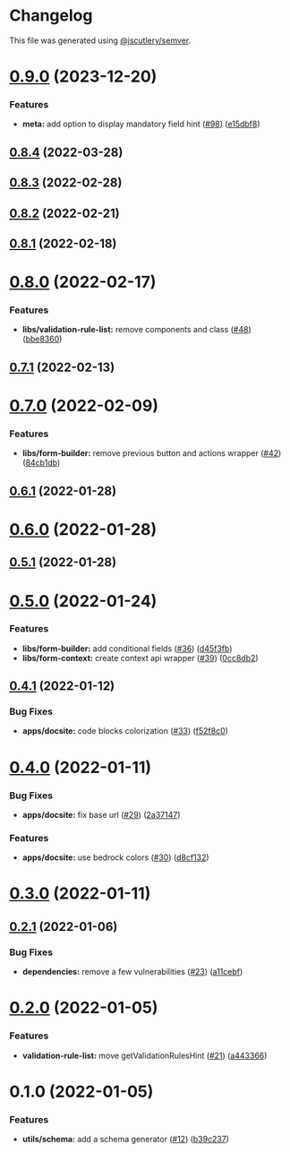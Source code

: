 # Changelog

This file was generated using [@jscutlery/semver](https://github.com/jscutlery/semver).

# [0.9.0](https://github.com/BedrockStreaming/forms/compare/v0.8.4...v0.9.0) (2023-12-20)


### Features

* **meta:** add option to display mandatory field hint ([#98](https://github.com/BedrockStreaming/forms/issues/98)) ([e15dbf8](https://github.com/BedrockStreaming/forms/commit/e15dbf822641a6cd55b17c4a61b17b7e217b5112))



## [0.8.4](https://github.com/BedrockStreaming/forms/compare/v0.8.3...v0.8.4) (2022-03-28)



## [0.8.3](https://github.com/BedrockStreaming/forms/compare/v0.8.2...v0.8.3) (2022-02-28)



## [0.8.2](https://github.com/BedrockStreaming/forms/compare/v0.8.1...v0.8.2) (2022-02-21)



## [0.8.1](https://github.com/BedrockStreaming/forms/compare/v0.8.0...v0.8.1) (2022-02-18)



# [0.8.0](https://github.com/BedrockStreaming/forms/compare/v0.7.1...v0.8.0) (2022-02-17)


### Features

* **libs/validation-rule-list:** remove components and class ([#48](https://github.com/BedrockStreaming/forms/issues/48)) ([bbe8360](https://github.com/BedrockStreaming/forms/commit/bbe8360a7268d8bd0d9b8e4b2b26cbb0b1014976))



## [0.7.1](https://github.com/BedrockStreaming/forms/compare/v0.7.0...v0.7.1) (2022-02-13)



# [0.7.0](https://github.com/BedrockStreaming/forms/compare/v0.6.1...v0.7.0) (2022-02-09)


### Features

* **libs/form-builder:** remove previous button and actions wrapper ([#42](https://github.com/BedrockStreaming/forms/issues/42)) ([84cb1db](https://github.com/BedrockStreaming/forms/commit/84cb1dba0467b8642373d86440bb521cfb56873a))



## [0.6.1](https://github.com/BedrockStreaming/forms/compare/v0.6.0...v0.6.1) (2022-01-28)



# [0.6.0](https://github.com/BedrockStreaming/forms/compare/v0.5.1...v0.6.0) (2022-01-28)



## [0.5.1](https://github.com/BedrockStreaming/forms/compare/v0.5.0...v0.5.1) (2022-01-28)



# [0.5.0](https://github.com/BedrockStreaming/forms/compare/v0.4.1...v0.5.0) (2022-01-24)


### Features

* **libs/form-builder:** add conditional fields ([#36](https://github.com/BedrockStreaming/forms/issues/36)) ([d45f3fb](https://github.com/BedrockStreaming/forms/commit/d45f3fbf4a9c44cafda30b92090d8ca2787cbb0f))
* **libs/form-context:** create context api wrapper ([#39](https://github.com/BedrockStreaming/forms/issues/39)) ([0cc8db2](https://github.com/BedrockStreaming/forms/commit/0cc8db268cc34a5f9c22344e8e2b58eac86208e4))



## [0.4.1](https://github.com/BedrockStreaming/forms/compare/v0.4.0...v0.4.1) (2022-01-12)


### Bug Fixes

* **apps/docsite:** code blocks colorization ([#33](https://github.com/BedrockStreaming/forms/issues/33)) ([f52f8c0](https://github.com/BedrockStreaming/forms/commit/f52f8c0c790ace0d404a280a3857a9e4160c33b6))



# [0.4.0](https://github.com/BedrockStreaming/forms/compare/v0.3.0...v0.4.0) (2022-01-11)


### Bug Fixes

* **apps/docsite:** fix base url ([#29](https://github.com/BedrockStreaming/forms/issues/29)) ([2a37147](https://github.com/BedrockStreaming/forms/commit/2a37147f2ae5ca335d4a4a095d1267794eb66b64))


### Features

* **apps/docsite:** use bedrock colors ([#30](https://github.com/BedrockStreaming/forms/issues/30)) ([d8cf132](https://github.com/BedrockStreaming/forms/commit/d8cf1329b0d7bff8fc09327840df8058841945c3))



# [0.3.0](https://github.com/BedrockStreaming/forms/compare/v0.2.1...v0.3.0) (2022-01-11)



## [0.2.1](https://github.com/BedrockStreaming/forms/compare/v0.2.0...v0.2.1) (2022-01-06)


### Bug Fixes

* **dependencies:** remove a few vulnerabilities ([#23](https://github.com/BedrockStreaming/forms/issues/23)) ([a11cebf](https://github.com/BedrockStreaming/forms/commit/a11cebf9bbb0bbff0fd409def1dba1b858880582))



# [0.2.0](https://github.com/BedrockStreaming/forms/compare/v0.1.0...v0.2.0) (2022-01-05)


### Features

* **validation-rule-list:** move getValidationRulesHint ([#21](https://github.com/BedrockStreaming/forms/issues/21)) ([a443366](https://github.com/BedrockStreaming/forms/commit/a443366d84fa3753dc3e6f3980fbe737f05e6e09))



# 0.1.0 (2022-01-05)


### Features

* **utils/schema:** add a schema generator ([#12](https://github.com/BedrockStreaming/forms/issues/12)) ([b39c237](https://github.com/BedrockStreaming/forms/commit/b39c23798435ba4c92e9613a00ec73996eba8171))
